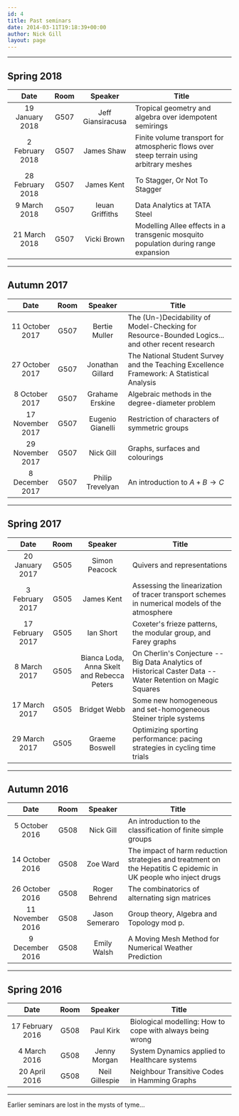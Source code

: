 ```yaml
---
id: 4
title: Past seminars
date: 2014-03-11T19:18:39+00:00
author: Nick Gill
layout: page
---
```


---

## Spring 2018

| Date | Room | Speaker | Title |
|:----:|:----:|:-------:|--------|
|19 January 2018| G507 |Jeff Giansiracusa|Tropical geometry and algebra over idempotent semirings|
|2 February 2018| G507 |James Shaw|Finite volume transport for atmospheric flows over steep terrain using arbitrary meshes|
|28 February 2018| G507 |James Kent|To Stagger, Or Not To Stagger|
|9 March 2018| G507|Ieuan Griffiths|Data Analytics at TATA Steel|
|21 March 2018| G507 |Vicki Brown|Modelling Allee effects in a transgenic mosquito population during range expansion|

---

## Autumn 2017 

| Date | Room | Speaker | Title |
|:----:|:----:|:-------:|--------|
|11 October 2017| G507 |Bertie Muller|The (Un-)Decidability of Model-Checking for Resource-Bounded Logics... and other recent research |
|27 October 2017| G507 |Jonathan Gillard|The National Student Survey and the Teaching Excellence Framework: A Statistical Analysis|
|8 October 2017| G507 |Grahame Erskine|Algebraic methods in the degree-diameter problem|
|17 November 2017| G507|Eugenio Gianelli|Restriction of characters of symmetric groups|
|29 November 2017| G507 |Nick Gill|Graphs, surfaces and colourings|
|8 December 2017| G507 |Philip Trevelyan|An introduction to $A+B\to C$|

---

## Spring 2017

| Date | Room | Speaker | Title |
|:----:|:----:|:-------:|--------|
|20 January 2017| G505 |Simon Peacock|Quivers and representations|
|3 February 2017| G505 |James Kent|Assessing the linearization of tracer transport schemes in numerical models of the atmosphere|
|17 February 2017| G505 |Ian Short|Coxeter's frieze patterns, the modular group, and Farey graphs|
|8 March 2017| G505|Bianca Loda, Anna Skelt and Rebecca Peters|On Cherlin's Conjecture -- Big Data Analytics of Historical Caster Data -- Water Retention on Magic Squares|
|17 March 2017| G505 |Bridget Webb|Some new homogeneous and set-homogeneous Steiner triple systems|
|29 March 2017| G505 |Graeme Boswell|Optimizing sporting performance: pacing strategies in cycling time trials|

---

## Autumn 2016

| Date | Room | Speaker | Title |
|:----:|:----:|:-------:|--------|
|5 October 2016| G508 | Nick Gill |An introduction to the classification of finite simple groups|
|14 October 2016| G508 |Zoe Ward|The impact of harm reduction strategies and treatment on the Hepatitis C epidemic in UK people who inject drugs|
|26 October 2016| G508|Roger Behrend|The combinatorics of alternating sign matrices|
|11 November 2016| G508|Jason Semeraro|Group theory, Algebra and Topology mod p.|
|9 December 2016| G508 |Emily Walsh|A Moving Mesh Method for Numerical Weather Prediction|

---

## Spring 2016

| Date | Room | Speaker | Title |
|:----:|:----:|:-------:|--------|
|17 February 2016|G508 |Paul Kirk|Biological modelling: How to cope with always being wrong| 
|4 March 2016|G508 |Jenny Morgan|System Dynamics applied to Healthcare systems| 
|20 April 2016|G508 |Neil Gillespie|Neighbour Transitive Codes in Hamming Graphs| 

---

Earlier seminars are lost in the mysts of tyme...


